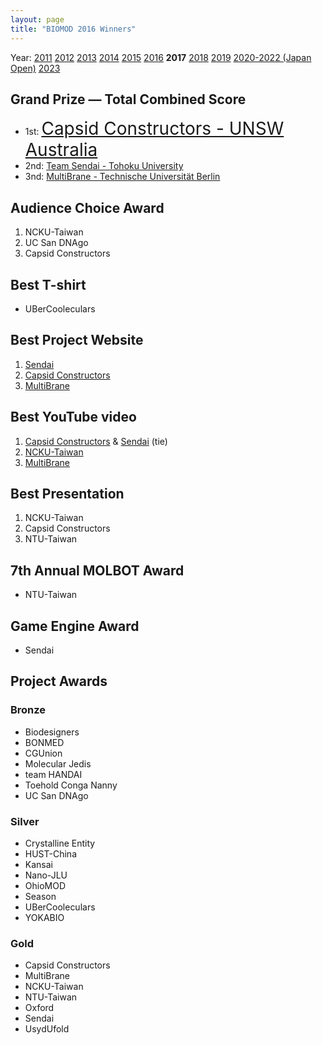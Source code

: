 ```yaml
---
layout: page
title: "BIOMOD 2016 Winners"
---
```


Year: [2011](/winners/2011.html) [2012](/winners/2012.html) [2013](/winners/2013.html) [2014](/winners/2014.html) [2015](/winners/2015.html) [2016](/winners/2016.html) **2017** [2018](/winners/2018.html) [2019](/winners/2019.html) [2020-2022 (Japan Open)](https://biomod.jp/winners.html) [2023](/winners/2023.html)

## Grand Prize — Total Combined Score

- 1st: <a target="_blank" style="font-size:200%;" href="https://capsidconstructors.github.io/">Capsid Constructors - UNSW Australia</a><br>
- 2nd: <a target="_blank" href="https://teamsendai2017.bitbucket.io/wiki/">Team Sendai - Tohoku University</a><br>
- 3nd: <a target="_blank" href="http://biomod.biocat.tu-berlin.de/">MultiBrane - Technische Universität Berlin</a>


## Audience Choice Award

1. NCKU-Taiwan
2. UC San DNAgo
3. Capsid Constructors

## Best T-shirt

* UBerCooleculars

## Best Project Website

1. [Sendai](https://teamsendai2017.bitbucket.io/wiki/)
2. [Capsid Constructors](https://capsidconstructors.github.io/)
3. [MultiBrane](http://biomod.biocat.tu-berlin.de/)

## Best YouTube video

1. [Capsid Constructors](https://www.youtube.com/watch?v=o3jdKHpixs0) & [Sendai](https://www.youtube.com/watch?v=aMsyQ9d59PE) (tie)
2. [NCKU-Taiwan](https://www.youtube.com/watch?v=6kp0_jfymOc)
3. [MultiBrane](https://www.youtube.com/watch?time_continue=1&v=nPGcCflmito)

## Best Presentation

1. NCKU-Taiwan
2. Capsid Constructors
3. NTU-Taiwan

## 7th Annual MOLBOT Award

* NTU-Taiwan

## Game Engine Award

* Sendai

## Project Awards

### Bronze

- Biodesigners
- BONMED
- CGUnion
- Molecular Jedis
- team HANDAI
- Toehold Conga Nanny
- UC San DNAgo

### Silver

- Crystalline Entity
- HUST-China
- Kansai
- Nano-JLU
- OhioMOD
- Season
- UBerCooleculars
- YOKABIO

### Gold

- Capsid Constructors
- MultiBrane
- NCKU-Taiwan
- NTU-Taiwan
- Oxford
- Sendai
- UsydUfold

